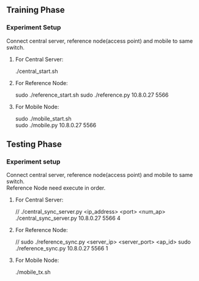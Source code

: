 ## Training Phase

### Experiment Setup

Connect central server, reference node(access point) and mobile to same switch.  

1. For Central Server:

	./central_start.sh

2. For Reference Node:

	sudo ./reference_start.sh 
	sudo ./reference.py 10.8.0.27 5566

3. For Mobile Node: 

	sudo ./mobile_start.sh	
	sudo ./mobile.py 10.8.0.27 5566


<!--

					      Send Packet
______________________________________________________________ Mobile node(TX)
\					        /     \                    /
 \					       /       \                  /
GETREADY	            READY    SENDOVER         ALLSTOP
   \				     /           \              /
____\___________________/_____________\____________/__________ Central Server
     \			    ////			   \          /
      \		  	   ////				    \        /
   STARTRECV  ACKFORSTART            STOPRECV  ACKFORSTOP 
        \        ////					  \    /
_________\______////_______________________\__/_______________ Reference node(AP)
		  Prepare

-->

## Testing Phase

### Experiment setup 

Connect central server, reference node(access point) and mobile to same switch.  
Reference Node need execute in order. 

1. For Central Server:

	// ./central_sync_server.py &lt;ip_address&gt; &lt;port&gt; &lt;num_ap&gt; 
	./central_sync_server.py 10.8.0.27 5566 4
	
2. For Reference Node:
	
	// sudo ./reference_sync.py &lt;server_ip&gt; &lt;server_port&gt; &lt;ap_id&gt;
	sudo ./reference_sync.py 10.8.0.27 5566 1 

3. For Mobile Node: 

	./mobile_tx.sh

<!-- 
							  SCP get log file
______________________________________________
\                  ////           /      /
 \                ////           /      /
 SYNC    ACK_FOR_END_COLLECT    / .... /
   \            ////           /      /
____\__________////___________/______/________
  Refer collect CSI
-->



